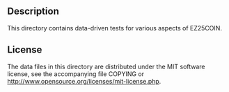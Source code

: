 Description
------------

This directory contains data-driven tests for various aspects of EZ25COIN.

License
--------

The data files in this directory are distributed under the MIT software
license, see the accompanying file COPYING or
http://www.opensource.org/licenses/mit-license.php.

